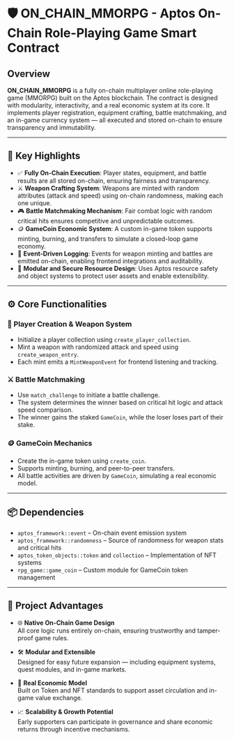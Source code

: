 # 🛡️ ON_CHAIN_MMORPG - Aptos On-Chain Role-Playing Game Smart Contract

## Overview

**ON_CHAIN_MMORPG** is a fully on-chain multiplayer online role-playing game (MMORPG) built on the Aptos blockchain. The contract is designed with modularity, interactivity, and a real economic system at its core. It implements player registration, equipment crafting, battle matchmaking, and an in-game currency system — all executed and stored on-chain to ensure transparency and immutability.

---

## 🌟 Key Highlights

- ✅ **Fully On-Chain Execution**: Player states, equipment, and battle results are all stored on-chain, ensuring fairness and transparency.
- ⚔️ **Weapon Crafting System**: Weapons are minted with random attributes (attack and speed) using on-chain randomness, making each one unique.
- 🎮 **Battle Matchmaking Mechanism**: Fair combat logic with random critical hits ensures competitive and unpredictable outcomes.
- 🪙 **GameCoin Economic System**: A custom in-game token supports minting, burning, and transfers to simulate a closed-loop game economy.
- 🧾 **Event-Driven Logging**: Events for weapon minting and battles are emitted on-chain, enabling frontend integrations and auditability.
- 🔐 **Modular and Secure Resource Design**: Uses Aptos resource safety and object systems to protect user assets and enable extensibility.

---

## ⚙️ Core Functionalities

### 🔨 Player Creation & Weapon System
- Initialize a player collection using `create_player_collection`.
- Mint a weapon with randomized attack and speed using `create_weapon_entry`.
- Each mint emits a `MintWeaponEvent` for frontend listening and tracking.

### ⚔️ Battle Matchmaking
- Use `match_challenge` to initiate a battle challenge.
- The system determines the winner based on critical hit logic and attack speed comparison.
- The winner gains the staked `GameCoin`, while the loser loses part of their stake.

### 🪙 GameCoin Mechanics
- Create the in-game token using `create_coin`.
- Supports minting, burning, and peer-to-peer transfers.
- All battle activities are driven by `GameCoin`, simulating a real economic model.

---

## 📦 Dependencies

- `aptos_framework::event` – On-chain event emission system  
- `aptos_framework::randomness` – Source of randomness for weapon stats and critical hits  
- `aptos_token_objects::token` and `collection` – Implementation of NFT systems  
- `rpg_game::game_coin` – Custom module for GameCoin token management  

---

## 🌟 Project Advantages

- 🌐 **Native On-Chain Game Design**  
  All core logic runs entirely on-chain, ensuring trustworthy and tamper-proof game rules.

- 🛠️ **Modular and Extensible**  
  Designed for easy future expansion — including equipment systems, quest modules, and in-game markets.

- 💸 **Real Economic Model**  
  Built on Token and NFT standards to support asset circulation and in-game value exchange.

- 📈 **Scalability & Growth Potential**  
  Early supporters can participate in governance and share economic returns through incentive mechanisms.

